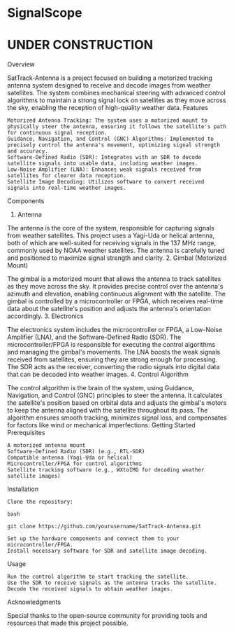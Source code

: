 # SignalScope
# UNDER CONSTRUCTION
Overview

SatTrack-Antenna is a project focused on building a motorized tracking antenna system designed to receive and decode images from weather satellites. The system combines mechanical steering with advanced control algorithms to maintain a strong signal lock on satellites as they move across the sky, enabling the reception of high-quality weather data.
Features

    Motorized Antenna Tracking: The system uses a motorized mount to physically steer the antenna, ensuring it follows the satellite's path for continuous signal reception.
    Guidance, Navigation, and Control (GNC) Algorithms: Implemented to precisely control the antenna's movement, optimizing signal strength and accuracy.
    Software-Defined Radio (SDR): Integrates with an SDR to decode satellite signals into usable data, including weather images.
    Low-Noise Amplifier (LNA): Enhances weak signals received from satellites for clearer data reception.
    Satellite Image Decoding: Utilizes software to convert received signals into real-time weather images.

Components
1. Antenna

The antenna is the core of the system, responsible for capturing signals from weather satellites. This project uses a Yagi-Uda or helical antenna, both of which are well-suited for receiving signals in the 137 MHz range, commonly used by NOAA weather satellites. The antenna is carefully tuned and positioned to maximize signal strength and clarity.
2. Gimbal (Motorized Mount)

The gimbal is a motorized mount that allows the antenna to track satellites as they move across the sky. It provides precise control over the antenna's azimuth and elevation, enabling continuous alignment with the satellite. The gimbal is controlled by a microcontroller or FPGA, which receives real-time data about the satellite's position and adjusts the antenna's orientation accordingly.
3. Electronics

The electronics system includes the microcontroller or FPGA, a Low-Noise Amplifier (LNA), and the Software-Defined Radio (SDR). The microcontroller/FPGA is responsible for executing the control algorithms and managing the gimbal's movements. The LNA boosts the weak signals received from satellites, ensuring they are strong enough for processing. The SDR acts as the receiver, converting the radio signals into digital data that can be decoded into weather images.
4. Control Algorithm

The control algorithm is the brain of the system, using Guidance, Navigation, and Control (GNC) principles to steer the antenna. It calculates the satellite's position based on orbital data and adjusts the gimbal's motors to keep the antenna aligned with the satellite throughout its pass. The algorithm ensures smooth tracking, minimizes signal loss, and compensates for factors like wind or mechanical imperfections.
Getting Started
Prerequisites

    A motorized antenna mount
    Software-Defined Radio (SDR) (e.g., RTL-SDR)
    Compatible antenna (Yagi-Uda or helical)
    Microcontroller/FPGA for control algorithms
    Satellite tracking software (e.g., WXtoIMG for decoding weather satellite images)

Installation

    Clone the repository:

    bash

    git clone https://github.com/yourusername/SatTrack-Antenna.git

    Set up the hardware components and connect them to your microcontroller/FPGA.
    Install necessary software for SDR and satellite image decoding.

Usage

    Run the control algorithm to start tracking the satellite.
    Use the SDR to receive signals as the antenna tracks the satellite.
    Decode the received signals to obtain weather images.

Acknowledgments

Special thanks to the open-source community for providing tools and resources that made this project possible.

